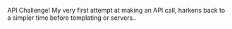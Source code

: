 API Challenge!
My very first attempt at making an API call, harkens back to a simpler time before templating or servers..
